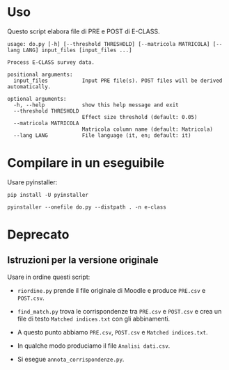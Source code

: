 # Uso

Questo script elabora file di PRE e POST di E-CLASS.

```
usage: do.py [-h] [--threshold THRESHOLD] [--matricola MATRICOLA] [--lang LANG] input_files [input_files ...]

Process E-CLASS survey data.

positional arguments:
  input_files           Input PRE file(s). POST files will be derived automatically.

optional arguments:
  -h, --help            show this help message and exit
  --threshold THRESHOLD
                        Effect size threshold (default: 0.05)
  --matricola MATRICOLA
                        Matricola column name (default: Matricola)
  --lang LANG           File language (it, en; default: it)

```

# Compilare in un eseguibile

Usare pyinstaller:

`pip install -U pyinstaller`

`pyinstaller --onefile do.py --distpath . -n e-class`

# Deprecato

## Istruzioni per la versione originale

Usare in ordine questi script:

* `riordine.py` prende il file originale di Moodle e produce `PRE.csv` e `POST.csv`.
* `find_match.py` trova le corrispondenze tra `PRE.csv` e `POST.csv` e crea un file di testo `Matched indices.txt` con gli abbinamenti.
* A questo punto abbiamo `PRE.csv`, `POST.csv` e `Matched indices.txt`.

* In qualche modo produciamo il file `Analisi dati.csv`.

* Si esegue `annota_corrispondenze.py`.


